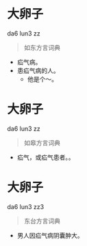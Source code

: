 # 大卵子
da6 lun3 zz
> 如东方言词典
- 疝气病。
- 患疝气病的人。
  - 他是个～。

# 大卵子
da6 lun3 zz
> 如皋方言词典
- 疝气，或疝气患者。。

# 大卵子
da6 lun3 zz3
> 东台方言词典
- 男人因疝气病阴囊肿大。
